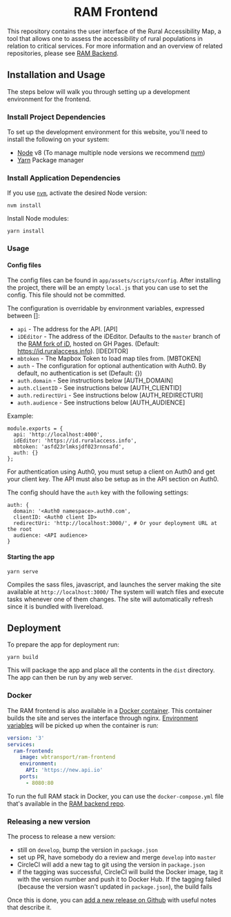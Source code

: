 <h1 align="center">RAM Frontend</h1>

This repository contains the user interface of the Rural Accessibility Map, a tool that allows one to assess the accessibility of rural populations in relation to critical services. For more information and an overview of related repositories, please see [RAM Backend](https://github.com/WorldBank-Transport/ram-backend).

## Installation and Usage
The steps below will walk you through setting up a development environment for the frontend.

### Install Project Dependencies
To set up the development environment for this website, you'll need to install the following on your system:

- [Node](http://nodejs.org/) v8 (To manage multiple node versions we recommend [nvm](https://github.com/creationix/nvm))
- [Yarn](https://yarnpkg.com/) Package manager

### Install Application Dependencies

If you use [`nvm`](https://github.com/creationix/nvm), activate the desired Node version:

```
nvm install
```

Install Node modules:

```
yarn install
```

### Usage

#### Config files
The config files can be found in `app/assets/scripts/config`. After installing the project, there will be an empty `local.js` that you can use to set the config. This file should not be committed.

The configuration is overridable by environment variables, expressed between []:

- `api` - The address for the API. [API]
- `iDEditor` - The address of the iDEditor. Defaults to the `master` branch of the [RAM fork of iD](https://github.com/WorldBank-Transport/ram-id), hosted on GH Pages. (Default: https://id.ruralaccess.info). [IDEDITOR]
- `mbtoken` - The Mapbox Token to load map tiles from. [MBTOKEN]
- `auth` - The configuration for optional authentication with Auth0. By default, no authentication is set (Default: {})
- `auth.domain` - See instructions below [AUTH_DOMAIN]
- `auth.clientID` - See instructions below [AUTH_CLIENTID]
- `auth.redirectUri` - See instructions below [AUTH_REDIRECTURI]
- `auth.audience` - See instructions below [AUTH_AUDIENCE]

Example:
```
module.exports = {
  api: 'http://localhost:4000',
  idEditor: 'https://id.ruralaccess.info',
  mbtoken: 'asfd23rlmksjdf023rnnsafd',
  auth: {}
};
```

For authentication using Auth0, you must setup a client on Auth0 and get your client key. The API must also be setup as in the API section on Auth0.

The config should have the `auth` key with the following settings:
```
auth: {
  domain: '<Auth0 namespace>.auth0.com',
  clientID: <Auth0 client ID>
  redirectUri: 'http://localhost:3000/', # Or your deployment URL at the root
  audience: <API audience>
}
```

#### Starting the app

```
yarn serve
```
Compiles the sass files, javascript, and launches the server making the site available at `http://localhost:3000/`
The system will watch files and execute tasks whenever one of them changes.
The site will automatically refresh since it is bundled with livereload.

## Deployment
To prepare the app for deployment run:

```
yarn build
```
This will package the app and place all the contents in the `dist` directory.
The app can then be run by any web server.

### Docker
The RAM frontend is also available in a [Docker container](https://hub.docker.com/r/wbtransport/ram-frontend/). This container builds the site and serves the interface through nginx. [Environment variables](#config-files) will be picked up when the container is run:

``` yml
version: '3'
services:
  ram-frontend:
    image: wbtransport/ram-frontend
    environment:
      API: 'https://new.api.io'
    ports:
      - 8080:80
```

To run the full RAM stack in Docker, you can use the `docker-compose.yml` file that's available in the [RAM backend repo](https://github.com/WorldBank-Transport/ram-backend/blob/develop/docker-compose.yml).

### Releasing a new version
The process to release a new version:

- still on `develop`, bump the version in `package.json`
- set up PR, have somebody do a review and merge `develop` into `master`
- CircleCI will add a new tag to git using the version in `package.json`
- if the tagging was successful, CircleCI will build the Docker image, tag it with the version number and push it to Docker Hub. If the tagging failed (because the version wasn't updated in `package.json`), the build fails

Once this is done, you can [add a new release on Github](https://github.com/WorldBank-Transport/ram-frontend/releases/new) with useful notes that describe it.